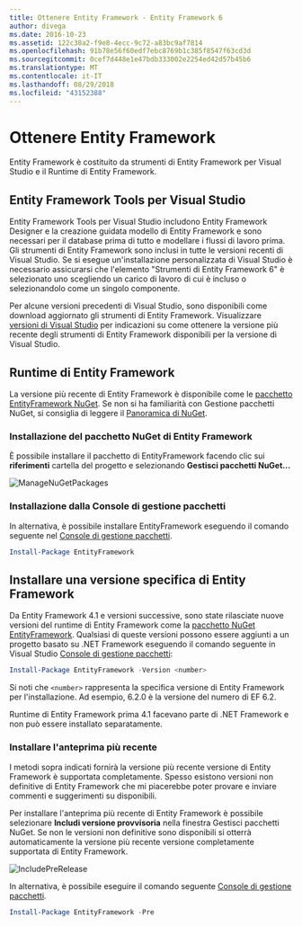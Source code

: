 ```yaml
---
title: Ottenere Entity Framework - Entity Framework 6
author: divega
ms.date: 2016-10-23
ms.assetid: 122c38a2-f9e8-4ecc-9c72-a83bc9af7814
ms.openlocfilehash: 91b78e56f60edf7ebc8769b1c385f8547f63cd3d
ms.sourcegitcommit: 0cef7d448e1e47bdb333002e2254ed42d57b45b6
ms.translationtype: MT
ms.contentlocale: it-IT
ms.lasthandoff: 08/29/2018
ms.locfileid: "43152388"
---
```

# <a name="get-entity-framework"></a>Ottenere Entity Framework
Entity Framework è costituito da strumenti di Entity Framework per Visual Studio e il Runtime di Entity Framework.

## <a name="ef-tools-for-visual-studio"></a>Entity Framework Tools per Visual Studio

Entity Framework Tools per Visual Studio includono Entity Framework Designer e la creazione guidata modello di Entity Framework e sono necessari per il database prima di tutto e modellare i flussi di lavoro prima. Gli strumenti di Entity Framework sono inclusi in tutte le versioni recenti di Visual Studio. Se si esegue un'installazione personalizzata di Visual Studio è necessario assicurarsi che l'elemento "Strumenti di Entity Framework 6" è selezionato uno scegliendo un carico di lavoro di cui è incluso o selezionandolo come un singolo componente.

Per alcune versioni precedenti di Visual Studio, sono disponibili come download aggiornato gli strumenti di Entity Framework. Visualizzare [versioni di Visual Studio](~/ef6/what-is-new/visual-studio.md) per indicazioni su come ottenere la versione più recente degli strumenti di Entity Framework disponibili per la versione di Visual Studio.

## <a name="ef-runtime"></a>Runtime di Entity Framework

La versione più recente di Entity Framework è disponibile come le [pacchetto EntityFramework NuGet](http://nuget.org/packages/EntityFramework/). Se non si ha familiarità con Gestione pacchetti NuGet, si consiglia di leggere il [Panoramica di NuGet](https://docs.microsoft.com/nuget/consume-packages/overview-and-workflow).

### <a name="installing-the-ef-nuget-package"></a>Installazione del pacchetto NuGet di Entity Framework

È possibile installare il pacchetto di EntityFramework facendo clic sui **riferimenti** cartella del progetto e selezionando **Gestisci pacchetti NuGet...**

![ManageNuGetPackages](~/ef6/media/managenugetpackages.png)

### <a name="installing-from-package-manager-console"></a>Installazione dalla Console di gestione pacchetti

In alternativa, è possibile installare EntityFramework eseguendo il comando seguente nel [Console di gestione pacchetti](http://docs.nuget.org/docs/start-here/using-the-package-manager-console).

``` powershell
Install-Package EntityFramework
```

## <a name="installing-a-specific-version-of-ef"></a>Installare una versione specifica di Entity Framework

Da Entity Framework 4.1 e versioni successive, sono state rilasciate nuove versioni del runtime di Entity Framework come la [pacchetto NuGet EntityFramework](https://www.nuget.org/packages/EntityFramework/). Qualsiasi di queste versioni possono essere aggiunti a un progetto basato su .NET Framework eseguendo il comando seguente in Visual Studio [Console di gestione pacchetti](http://docs.nuget.org/docs/start-here/using-the-package-manager-console):

``` powershell
Install-Package EntityFramework -Version <number>
```

Si noti che `<number>` rappresenta la specifica versione di Entity Framework per l'installazione. Ad esempio, 6.2.0 è la versione del numero di EF 6.2.   

Runtime di Entity Framework prima 4.1 facevano parte di .NET Framework e non può essere installato separatamente.

### <a name="installing-the-latest-preview"></a>Installare l'anteprima più recente

I metodi sopra indicati fornirà la versione più recente versione di Entity Framework è supportata completamente. Spesso esistono versioni non definitive di Entity Framework che mi piacerebbe poter provare e inviare commenti e suggerimenti su disponibili.

Per installare l'anteprima più recente di Entity Framework è possibile selezionare **Includi versione provvisoria** nella finestra Gestisci pacchetti NuGet. Se non le versioni non definitive sono disponibili si otterrà automaticamente la versione più recente versione completamente supportata di Entity Framework.

![IncludePreRelease](~/ef6/media/includeprerelease.png)

In alternativa, è possibile eseguire il comando seguente [Console di gestione pacchetti](http://docs.nuget.org/docs/start-here/using-the-package-manager-console).

``` powershell
Install-Package EntityFramework -Pre
```
